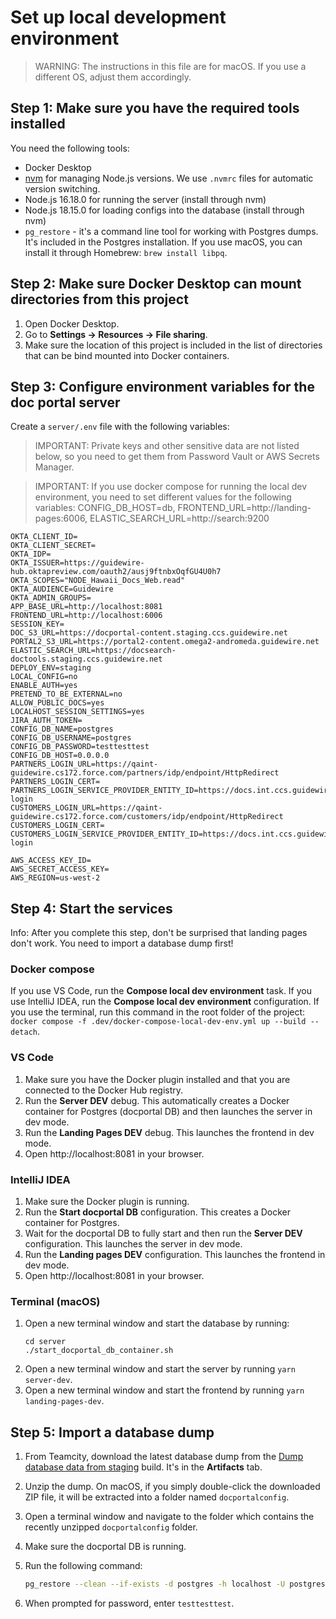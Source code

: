 # Set up local development environment

> WARNING: The instructions in this file are for macOS. If you use a different
> OS, adjust them accordingly.

## Step 1: Make sure you have the required tools installed

You need the following tools:

- Docker Desktop
- [nvm](https://github.com/nvm-sh/nvm) for managing Node.js versions. We use
  `.nvmrc` files for automatic version switching.
- Node.js 16.18.0 for running the server (install through nvm)
- Node.js 18.15.0 for loading configs into the database (install through nvm)
- `pg_restore` - it's a command line tool for working with Postgres dumps. It's
  included in the Postgres installation. If you use macOS, you can install it
  through Homebrew: `brew install libpq`.

## Step 2: Make sure Docker Desktop can mount directories from this project

1. Open Docker Desktop.
2. Go to **Settings -> Resources -> File sharing**.
3. Make sure the location of this project is included in the list of directories
   that can be bind mounted into Docker containers.

## Step 3: Configure environment variables for the doc portal server

Create a `server/.env` file with the following variables:

> IMPORTANT: Private keys and other sensitive data are not listed below, so you
> need to get them from Password Vault or AWS Secrets Manager.

> IMPORTANT: If you use docker compose for running the local dev environment,
> you need to set different values for the following variables:
> CONFIG_DB_HOST=db, FRONTEND_URL=http://landing-pages:6006,
> ELASTIC_SEARCH_URL=http://search:9200

```
OKTA_CLIENT_ID=
OKTA_CLIENT_SECRET=
OKTA_IDP=
OKTA_ISSUER=https://guidewire-hub.oktapreview.com/oauth2/ausj9ftnbxOqfGU4U0h7
OKTA_SCOPES="NODE_Hawaii_Docs_Web.read"
OKTA_AUDIENCE=Guidewire
OKTA_ADMIN_GROUPS=
APP_BASE_URL=http://localhost:8081
FRONTEND_URL=http://localhost:6006
SESSION_KEY=
DOC_S3_URL=https://docportal-content.staging.ccs.guidewire.net
PORTAL2_S3_URL=https://portal2-content.omega2-andromeda.guidewire.net
ELASTIC_SEARCH_URL=https://docsearch-doctools.staging.ccs.guidewire.net
DEPLOY_ENV=staging
LOCAL_CONFIG=no
ENABLE_AUTH=yes
PRETEND_TO_BE_EXTERNAL=no
ALLOW_PUBLIC_DOCS=yes
LOCALHOST_SESSION_SETTINGS=yes
JIRA_AUTH_TOKEN=
CONFIG_DB_NAME=postgres
CONFIG_DB_USERNAME=postgres
CONFIG_DB_PASSWORD=testtesttest
CONFIG_DB_HOST=0.0.0.0
PARTNERS_LOGIN_URL=https://qaint-guidewire.cs172.force.com/partners/idp/endpoint/HttpRedirect
PARTNERS_LOGIN_CERT=
PARTNERS_LOGIN_SERVICE_PROVIDER_ENTITY_ID=https://docs.int.ccs.guidewire.net/partners-login
CUSTOMERS_LOGIN_URL=https://qaint-guidewire.cs172.force.com/customers/idp/endpoint/HttpRedirect
CUSTOMERS_LOGIN_CERT=
CUSTOMERS_LOGIN_SERVICE_PROVIDER_ENTITY_ID=https://docs.int.ccs.guidewire.net/customers-login

AWS_ACCESS_KEY_ID=
AWS_SECRET_ACCESS_KEY=
AWS_REGION=us-west-2
```

## Step 4: Start the services

Info: After you complete this step, don't be surprised that landing pages don't
work. You need to import a database dump first!

### Docker compose

If you use VS Code, run the **Compose local dev environment** task. If you use
IntelliJ IDEA, run the **Compose local dev environment** configuration. If you
use the terminal, run this command in the root folder of the project:
`docker compose -f .dev/docker-compose-local-dev-env.yml up --build --detach`.

### VS Code

1. Make sure you have the Docker plugin installed and that you are connected to
   the Docker Hub registry.
1. Run the **Server DEV** debug. This automatically creates a Docker container
   for Postgres (docportal DB) and then launches the server in dev mode.
1. Run the **Landing Pages DEV** debug. This launches the frontend in dev mode.
1. Open http://localhost:8081 in your browser.

### IntelliJ IDEA

1. Make sure the Docker plugin is running.
1. Run the **Start docportal DB** configuration. This creates a Docker container
   for Postgres.
1. Wait for the docportal DB to fully start and then run the **Server DEV**
   configuration. This launches the server in dev mode.
1. Run the **Landing pages DEV** configuration. This launches the frontend in
   dev mode.
1. Open http://localhost:8081 in your browser.

### Terminal (macOS)

1. Open a new terminal window and start the database by running:
   ```
   cd server
   ./start_docportal_db_container.sh
   ```
1. Open a new terminal window and start the server by running `yarn server-dev`.
1. Open a new terminal window and start the frontend by running
   `yarn landing-pages-dev`.

## Step 5: Import a database dump

1. From Teamcity, download the latest database dump from the
   [Dump database data from staging](https://gwre-devexp-ci-production-devci.gwre-devops.net/buildConfiguration/DocumentationTools_DocPortal_1678b85abfaa4085ab3305d599569c26#all-projects)
   build. It's in the **Artifacts** tab.
1. Unzip the dump. On macOS, if you simply double-click the downloaded ZIP file,
   it will be extracted into a folder named `docportalconfig`.
1. Open a terminal window and navigate to the folder which contains the recently
   unzipped `docportalconfig` folder.
1. Make sure the docportal DB is running.
1. Run the following command:

   ```bash
   pg_restore --clean --if-exists -d postgres -h localhost -U postgres -W docportalconfig
   ```

1. When prompted for password, enter `testtesttest`.
